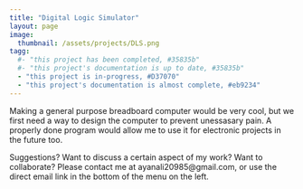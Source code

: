 ```yaml
---
title: "Digital Logic Simulator"
layout: page
image:
  thumbnail: /assets/projects/DLS.png
tagg:
  #- "this project has been completed, #35835b"
  #- "this project's documentation is up to date, #35835b"
  - "this project is in-progress, #D37070"
  - "this project's documentation is almost complete, #eb9234"
---
```

Making a general purpose breadboard computer would be very cool, but we first need a way to design the computer to prevent unessasary pain. A properly done program would allow me to use it for electronic projects in the future too.

<div class="content-container" data-bg-image="/assets/images/chevron2.png">
    Suggestions? Want to discuss a certain aspect of my work? Want to collaborate? Please contact me at ayanali20985@gmail.com, or use the direct email link in the bottom of the menu on the left.
</div>
